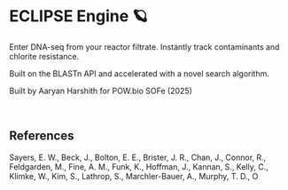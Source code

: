 # ECLIPSE Engine 🪐

Enter DNA-seq from your reactor filtrate. Instantly track contaminants and chlorite resistance. 

Built on the BLASTn API and accelerated with a novel search algorithm. 

Built by Aaryan Harshith for POW.bio SOFe (2025)

</br>

## References

Sayers, E. W., Beck, J., Bolton, E. E., Brister, J. R., Chan, J., Connor, R., Feldgarden, M., Fine, A. M., Funk, K., Hoffman, J., Kannan, S., Kelly, C., Klimke, W., Kim, S., Lathrop, S., Marchler-Bauer, A., Murphy, T. D., O

